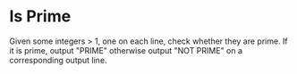# Is Prime

Given some integers > 1, one on each line, check whether they are prime. If it
is prime, output "PRIME" otherwise output "NOT PRIME" on a corresponding output
line.
